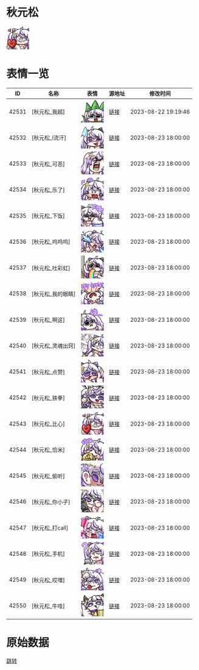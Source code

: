 # 秋元松

<img src="./cover.png" height="60" alt="cover" />

# 表情一览

|ID|名称|表情|源地址|修改时间|
|----|----|----|----|----|
|42531|[秋元松_我超]|<img src="./pic/042531_%5B秋元松_我超%5D.png" height="60" alt="我超"/>|[链接](https://i0.hdslb.com/bfs/garb/7ebb5e7bbff3a46f9465c85951682fbdbdf47bd9.png)|2023-08-22 19:19:46|
|42532|[秋元松_l流汗]|<img src="./pic/042532_%5B秋元松_l流汗%5D.png" height="60" alt="l流汗"/>|[链接](https://i0.hdslb.com/bfs/garb/8353b7abb1e93dc354a34702b142720a57721ccd.png)|2023-08-23 18:00:00|
|42533|[秋元松_可恶]|<img src="./pic/042533_%5B秋元松_可恶%5D.png" height="60" alt="可恶"/>|[链接](https://i0.hdslb.com/bfs/garb/6983dcd8b08dbe3b9d93016421fbae9069d2e07e.png)|2023-08-23 18:00:00|
|42534|[秋元松_乐了]|<img src="./pic/042534_%5B秋元松_乐了%5D.png" height="60" alt="乐了"/>|[链接](https://i0.hdslb.com/bfs/garb/a59810671671ac669b9b60f90a7aedd70e8accea.png)|2023-08-23 18:00:00|
|42535|[秋元松_下饭]|<img src="./pic/042535_%5B秋元松_下饭%5D.png" height="60" alt="下饭"/>|[链接](https://i0.hdslb.com/bfs/garb/f3ebd7763dd366467e0335b1cb098f07237bde62.png)|2023-08-23 18:00:00|
|42536|[秋元松_呜呜呜]|<img src="./pic/042536_%5B秋元松_呜呜呜%5D.png" height="60" alt="呜呜呜"/>|[链接](https://i0.hdslb.com/bfs/garb/6caa9b97f7c91ce78f374bda5ae4574f7448120a.png)|2023-08-23 18:00:00|
|42537|[秋元松_吐彩虹]|<img src="./pic/042537_%5B秋元松_吐彩虹%5D.png" height="60" alt="吐彩虹"/>|[链接](https://i0.hdslb.com/bfs/garb/4efd678c8b677490200434924d51346c8ff19a9c.png)|2023-08-23 18:00:00|
|42538|[秋元松_我的眼睛]|<img src="./pic/042538_%5B秋元松_我的眼睛%5D.png" height="60" alt="我的眼睛"/>|[链接](https://i0.hdslb.com/bfs/garb/ae1311c0daa1d1501801c3faaaab492a3ae22699.png)|2023-08-23 18:00:00|
|42539|[秋元松_啊这]|<img src="./pic/042539_%5B秋元松_啊这%5D.png" height="60" alt="啊这"/>|[链接](https://i0.hdslb.com/bfs/garb/d99ce29007522c034def7eb693fe521efb48c6a7.png)|2023-08-23 18:00:00|
|42540|[秋元松_灵魂出窍]|<img src="./pic/042540_%5B秋元松_灵魂出窍%5D.png" height="60" alt="灵魂出窍"/>|[链接](https://i0.hdslb.com/bfs/garb/7d2cb67809429c087b271fd519a25862f631ff27.png)|2023-08-23 18:00:00|
|42541|[秋元松_点赞]|<img src="./pic/042541_%5B秋元松_点赞%5D.png" height="60" alt="点赞"/>|[链接](https://i0.hdslb.com/bfs/garb/687464304d24dba1121e9417e586038662cbf6a1.png)|2023-08-23 18:00:00|
|42542|[秋元松_铁拳]|<img src="./pic/042542_%5B秋元松_铁拳%5D.png" height="60" alt="铁拳"/>|[链接](https://i0.hdslb.com/bfs/garb/489e0b2ec8489d0baceec74f8f68f530c9cc2809.png)|2023-08-23 18:00:00|
|42543|[秋元松_比心]|<img src="./pic/042543_%5B秋元松_比心%5D.png" height="60" alt="比心"/>|[链接](https://i0.hdslb.com/bfs/garb/302e6408f0e6fd92220f7833aa9ab7c6f8cb2559.png)|2023-08-23 18:00:00|
|42544|[秋元松_恰米]|<img src="./pic/042544_%5B秋元松_恰米%5D.png" height="60" alt="恰米"/>|[链接](https://i0.hdslb.com/bfs/garb/f6cacfc99a9cdf3d920f75016a12de7da6da4ee1.png)|2023-08-23 18:00:00|
|42545|[秋元松_偷听]|<img src="./pic/042545_%5B秋元松_偷听%5D.png" height="60" alt="偷听"/>|[链接](https://i0.hdslb.com/bfs/garb/c1cb5cd37f33475c85e6b97d4d6ad51b41e7db4c.png)|2023-08-23 18:00:00|
|42546|[秋元松_你小子]|<img src="./pic/042546_%5B秋元松_你小子%5D.png" height="60" alt="你小子"/>|[链接](https://i0.hdslb.com/bfs/garb/021606421c94ea9690d1164ad0ef2d41a208ed7b.png)|2023-08-23 18:00:00|
|42547|[秋元松_打call]|<img src="./pic/042547_%5B秋元松_打call%5D.png" height="60" alt="打call"/>|[链接](https://i0.hdslb.com/bfs/garb/4f7b1c9fe51185446ead10b4d782c3fb320fa9fc.png)|2023-08-23 18:00:00|
|42548|[秋元松_手机]|<img src="./pic/042548_%5B秋元松_手机%5D.png" height="60" alt="手机"/>|[链接](https://i0.hdslb.com/bfs/garb/ad82e2c79d4cca17d36d0c6a19982dbcf534425e.png)|2023-08-23 18:00:00|
|42549|[秋元松_哎嘿]|<img src="./pic/042549_%5B秋元松_哎嘿%5D.png" height="60" alt="哎嘿"/>|[链接](https://i0.hdslb.com/bfs/garb/d2aadf1cfb74057c65e31c247d31d5853d7fcd01.png)|2023-08-23 18:00:00|
|42550|[秋元松_牛哇]|<img src="./pic/042550_%5B秋元松_牛哇%5D.png" height="60" alt="牛哇"/>|[链接](https://i0.hdslb.com/bfs/garb/e05a355e672f7007e888eb2b0db30fe98f25781b.png)|2023-08-23 18:00:00|

# 原始数据

[跳转](./raw.json)

